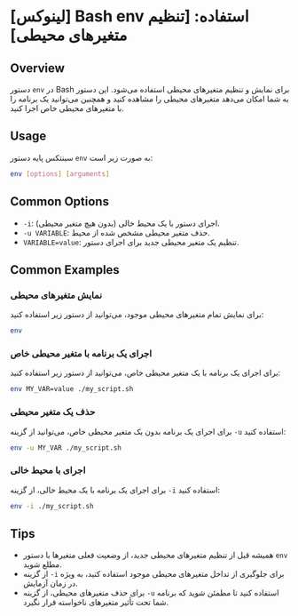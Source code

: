 # [لینوکس] Bash env استفاده: [تنظیم متغیرهای محیطی]

## Overview
دستور `env` در Bash برای نمایش و تنظیم متغیرهای محیطی استفاده می‌شود. این دستور به شما امکان می‌دهد متغیرهای محیطی را مشاهده کنید و همچنین می‌توانید یک برنامه را با متغیرهای محیطی خاص اجرا کنید.

## Usage
سینتکس پایه دستور `env` به صورت زیر است:

```bash
env [options] [arguments]
```

## Common Options
- `-i`: اجرای دستور با یک محیط خالی (بدون هیچ متغیر محیطی).
- `-u VARIABLE`: حذف متغیر محیطی مشخص شده از محیط.
- `VARIABLE=value`: تنظیم یک متغیر محیطی جدید برای اجرای دستور.

## Common Examples
### نمایش متغیرهای محیطی
برای نمایش تمام متغیرهای محیطی موجود، می‌توانید از دستور زیر استفاده کنید:

```bash
env
```

### اجرای یک برنامه با متغیر محیطی خاص
برای اجرای یک برنامه با یک متغیر محیطی خاص، می‌توانید از دستور زیر استفاده کنید:

```bash
env MY_VAR=value ./my_script.sh
```

### حذف یک متغیر محیطی
برای اجرای یک برنامه بدون یک متغیر محیطی خاص، می‌توانید از گزینه `-u` استفاده کنید:

```bash
env -u MY_VAR ./my_script.sh
```

### اجرای با محیط خالی
برای اجرای یک برنامه با یک محیط خالی، از گزینه `-i` استفاده کنید:

```bash
env -i ./my_script.sh
```

## Tips
- همیشه قبل از تنظیم متغیرهای محیطی جدید، از وضعیت فعلی متغیرها با دستور `env` مطلع شوید.
- از گزینه `-i` برای جلوگیری از تداخل متغیرهای محیطی موجود استفاده کنید، به ویژه در زمان آزمایش.
- برای حذف متغیرهای محیطی، از گزینه `-u` استفاده کنید تا مطمئن شوید که برنامه شما تحت تأثیر متغیرهای ناخواسته قرار نگیرد.